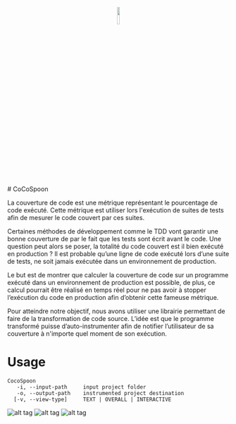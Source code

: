 <p align="center">
<img width="10%" src="https://github.com/maxcleme/OPL-Rendu2/blob/master/report/images/logoCoCoSpoon.png" />
</p>
# CoCoSpoon

La couverture de code est une métrique représentant le pourcentage de code exécuté. Cette métrique est utiliser lors l'exécution de suites de tests afin de mesurer le code couvert par ces suites. 

Certaines méthodes de développement comme le TDD vont garantir une bonne couverture de par le fait que les tests sont écrit avant le code. Une question peut alors se poser, la totalité du code couvert est il bien exécuté en production ? Il est probable qu’une ligne de code exécuté lors d’une suite de tests, ne soit jamais exécutée dans un environnement de production. 

Le but est de montrer que calculer la couverture de code sur un programme exécuté dans un environnement de production est possible, de plus, ce calcul pourrait être réalisé en temps réel pour ne pas avoir à stopper l’exécution du code en production afin d’obtenir cette fameuse métrique.

Pour atteindre notre objectif, nous avons utiliser une librairie permettant de faire de la transformation de code source. L’idée est que le programme transformé puisse d’auto-instrumenter afin de notifier l’utilisateur de sa couverture à n'importe quel moment de son exécution.

# Usage

    CocoSpoon
       -i, --input-path     input project folder
       -o, --output-path    instrumented project destination
      [-v, --view-type]     TEXT | OVERALL | INTERACTIVE


![alt tag](https://github.com/maxcleme/OPL-Rendu2/blob/master/report/images/Root_view.png)
![alt tag](https://github.com/maxcleme/OPL-Rendu2/blob/master/report/images/package_view.png)
![alt tag](https://github.com/maxcleme/OPL-Rendu2/blob/master/report/images/couverture_classe.png)
